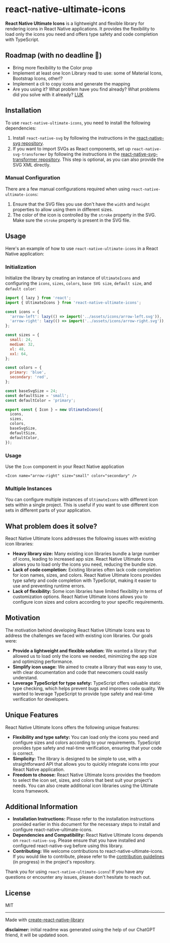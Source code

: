 # react-native-ultimate-icons

**React Native Ultimate Icons** is a lightweight and flexible library for rendering icons in React Native applications.
It
provides the flexibility to load only the icons you need and offers type safety and code completion with TypeScript.

## Roadmap (with no deadline 😬)

- Bring more flexibility to the Color prop
- Implement at least one Icon Library read to use: some of Material Icons, Bootstrap Icons, other!?
- Implement a cli to copy icons and generate the mapping
- Are you using it? What problem have you find already? What problems did you solve with it already? [LUK](https://github.com/pcamarajr/react-native-ultimate-icons/discussions)

## Installation

To use `react-native-ultimate-icons`, you need to install the following dependencies:

1. Install `react-native-svg` by following the instructions in
   the [react-native-svg repository](https://github.com/software-mansion/react-native-svg).
2. If you want to import SVGs as React components, set up `react-native-svg-transformer` by following the instructions
   in the [react-native-svg-transformer repository](https://github.com/kristerkari/react-native-svg-transformer). This
   step is optional, as you can also provide the SVG XML directly.

### Manual Configuration

There are a few manual configurations required when using `react-native-ultimate-icons`:

1. Ensure that the SVG files you use don't have the `width` and `height` properties to allow using them in different
   sizes.
2. The color of the icon is controlled by the `stroke` property in the SVG. Make sure the `stroke` property is present
   in the SVG file.

## Usage

Here's an example of how to use `react-native-ultimate-icons` in a React Native application:

### Initialization

Initialize the library by creating an instance of `UltimateIcons` and configuring
the `icons`, `sizes`, `colors`, `base SVG size`, `default size`, and `default color`:

```javascript
import { lazy } from 'react';
import { UltimateIcons } from 'react-native-ultimate-icons';

const icons = {
  'arrow-left': lazy(() => import('../assets/icons/arrow-left.svg')),
  'arrow-right': lazy(() => import('../assets/icons/arrow-right.svg')),
};

const sizes = {
  small: 24,
  medium: 32,
  xl: 48,
  xxl: 64,
};

const colors = {
  primary: 'blue',
  secondary: 'red',
};

const baseSvgSize = 24;
const defaultSize = 'small';
const defaultColor = 'primary';

export const { Icon } = new UltimateIcons({
  icons,
  sizes,
  colors,
  baseSvgSize,
  defaultSize,
  defaultColor,
});
```

### Usage

Use the `Icon` component in your React Native application

```tsx
<Icon name="arrow-right" size="small" color="secondary" />
```

### Multiple Instances

You can configure multiple instances of `UltimateIcons` with different icon sets within a single project. This is useful
if you want to use different icon sets in different parts of your application.

## What problem does it solve?

React Native Ultimate Icons addresses the following issues with existing icon libraries:

- **Heavy library size:** Many existing icon libraries bundle a large number of icons, leading to increased app size.
  React Native Ultimate Icons allows you to load only the icons you need, reducing the bundle size.
- **Lack of code completion:** Existing libraries often lack code completion for icon names, sizes, and colors. React
  Native Ultimate Icons provides type safety and code completion with TypeScript, making it easier to use and preventing
  runtime errors.
- **Lack of flexibility:** Some icon libraries have limited flexibility in terms of customization options. React Native
  Ultimate Icons allows you to configure icon sizes and colors according to your specific requirements.

## Motivation

The motivation behind developing React Native Ultimate Icons was to address the challenges we faced with existing icon
libraries. Our goals were:

- **Provide a lightweight and flexible solution:** We wanted a library that allowed us to load only the icons we needed,
  minimizing the app size and optimizing performance.
- **Simplify icon usage:** We aimed to create a library that was easy to use, with clear documentation and code that
  newcomers could easily understand.
- **Leverage TypeScript for type safety:** TypeScript offers valuable static type checking, which helps prevent bugs and
  improves code quality. We wanted to leverage TypeScript to provide type safety and real-time verification for
  developers.

## Unique Features

React Native Ultimate Icons offers the following unique features:

- **Flexibility and type safety:** You can load only the icons you need and configure sizes and colors according to your
  requirements. TypeScript provides type safety and real-time verification, ensuring that your code is correct.
- **Simplicity:** The library is designed to be simple to use, with a straightforward API that allows you to quickly
  integrate icons into your React Native application.
- **Freedom to choose:** React Native Ultimate Icons provides the freedom to select the icon set, sizes, and colors that
  best suit your project's needs. You can also create additional icon libraries using the Ultimate Icons framework.

## Additional Information

- **Installation Instructions:** Please refer to the installation instructions provided earlier in this document for the
  necessary steps to install and configure react-native-ultimate-icons.
- **Dependencies and Compatibility:** React Native Ultimate Icons depends on `react-native-svg`. Please ensure that you
  have installed and configured react-native-svg before using this library.
- **Contributing:** We welcome contributions to react-native-ultimate-icons. If you would like to contribute, please
  refer to the [contribution guidelines](CONTRIBUTING.md) (in progress) in the project's repository.

Thank you for using `react-native-ultimate-icons`! If you have any questions or encounter any issues, please don't
hesitate to reach out.

## License

MIT

---

Made with [create-react-native-library](https://github.com/callstack/react-native-builder-bob)

**disclaimer:** initial readme was generated using the help of our ChatGPT friend, it will be updated soon.
